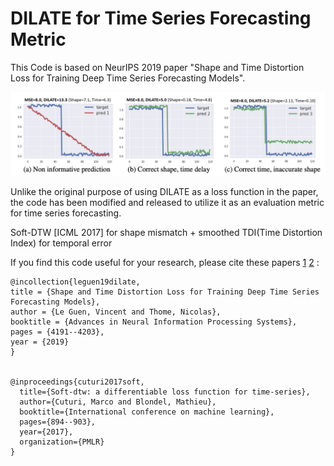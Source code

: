 # DILATE for Time Series Forecasting Metric

This Code is based on NeurIPS 2019 paper "Shape and Time Distortion Loss for Training Deep Time Series Forecasting Models".

![image](img/DILATE.png)

Unlike the original purpose of using DILATE as a loss function in the paper, the code has been modified and released to utilize it as an evaluation metric for time series forecasting.

Soft-DTW [ICML 2017] for shape mismatch + smoothed TDI(Time Distortion Index) for temporal error

If you find this code useful for your research, please cite these papers
[1](https://papers.nips.cc/paper/8672-shape-and-time-distortion-loss-for-training-deep-time-series-forecasting-models)
[2](https://proceedings.mlr.press/v70/cuturi17a.html)
:
```
@incollection{leguen19dilate,
title = {Shape and Time Distortion Loss for Training Deep Time Series Forecasting Models},
author = {Le Guen, Vincent and Thome, Nicolas},
booktitle = {Advances in Neural Information Processing Systems},
pages = {4191--4203},
year = {2019}
}


@inproceedings{cuturi2017soft,
  title={Soft-dtw: a differentiable loss function for time-series},
  author={Cuturi, Marco and Blondel, Mathieu},
  booktitle={International conference on machine learning},
  pages={894--903},
  year={2017},
  organization={PMLR}
}
```

